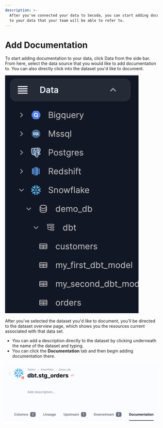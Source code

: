 ```yaml
---
description: >-
  After you've connected your data to Secoda, you can start adding documentation
  to your data that your team will be able to refer to.
---
```


# Add Documentation

To start adding documentation to your data, click Data from the side bar. From here, select the data source that you would like to add documentation to. You can also directly click into the dataset you'd like to document.&#x20;

![](<../.gitbook/assets/Screen Shot 2022-04-08 at 10.20.29 AM.png>)

After you've selected the dataset you'd like to document, you'll be directed to the dataset overview page, which shows you the resources current associated with that data set.&#x20;

* You can add a description directly to the dataset by clicking underneath the name of the dataset and typing.&#x20;
* You can click the **Documentation** tab and then begin adding documentation there.&#x20;

![](<../.gitbook/assets/Screen Shot 2022-04-08 at 10.23.43 AM.png>)
